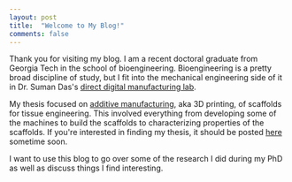 ```yaml
---
layout: post
title:  "Welcome to My Blog!"
comments: false
---
```

Thank you for visiting my blog. I am a recent doctoral graduate from Georgia Tech in the school of bioengineering. Bioengineering is a pretty broad discipline of study, but I fit into the mechanical engineering side of it in Dr. Suman Das's [direct digital manufacturing lab][lab]. 

My thesis focused on [additive manufacturing][wiki], aka 3D printing, of scaffolds for tissue engineering. This involved everything from developing some of the machines to build the scaffolds to characterizing properties of the scaffolds. If you're interested in finding my thesis, it should be posted [here][thesis] sometime soon.

I want to use this blog to go over some of the research I did during my PhD as well as discuss things I find interesting.

[lab]:		   http://ddm.me.gatech.edu/index.html
[wiki]: 	   https://en.wikipedia.org/wiki/3D_printing
[thesis]:	   https://smartech.gatech.edu
